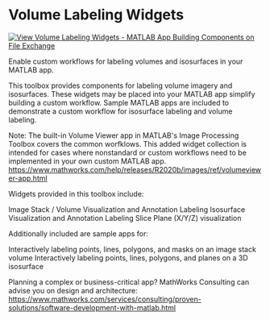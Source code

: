 # Volume Labeling Widgets

[![View Volume Labeling Widgets - MATLAB App Building Components on File Exchange](https://www.mathworks.com/matlabcentral/images/matlab-file-exchange.svg)](https://www.mathworks.com/matlabcentral/fileexchange/72723-volume-labeling-widgets-matlab-app-building-components)

Enable custom workflows for labeling volumes and isosurfaces in your MATLAB app.


This toolbox provides components for labeling volume imagery and isosurfaces. These widgets may be placed into your MATLAB app simplify building a custom workflow. Sample MATLAB apps are included to demonstrate a custom workflow for isosurface labeling and volume labeling.

Note: The built-in Volume Viewer app in MATLAB's Image Processing Toolbox covers the common worfklows. This added widget collection is intended for cases where nonstandard or custom workflows need to be implemented in your own custom MATLAB app.
https://www.mathworks.com/help/releases/R2020b/images/ref/volumeviewer-app.html

Widgets provided in this toolbox include:

Image Stack / Volume Visualization and Annotation Labeling
Isosurface Visualization and Annotation Labeling
Slice Plane (X/Y/Z) visualization

Additionally included are sample apps for:

Interactively labeling points, lines, polygons, and masks on an image stack volume
Interactively labeling points, lines, polygons, and planes on a 3D isosurface


Planning a complex or business-critical app? MathWorks Consulting can advise you on design and architecture: https://www.mathworks.com/services/consulting/proven-solutions/software-development-with-matlab.html

